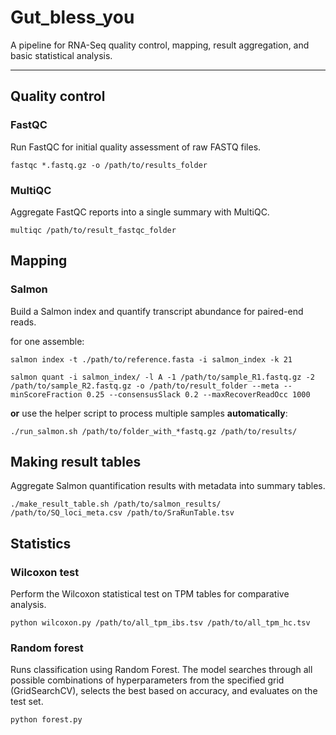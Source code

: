 # Gut_bless_you

A pipeline for RNA-Seq quality control, mapping, result aggregation, and basic statistical analysis.
___

## Quality control

### FastQC

Run FastQC for initial quality assessment of raw FASTQ files.


``` fastqc *.fastq.gz -o /path/to/results_folder ```

### MultiQC

Aggregate FastQC reports into a single summary with MultiQC.


``` multiqc /path/to/result_fastqc_folder ```

## Mapping

### Salmon

Build a Salmon index and quantify transcript abundance for paired-end reads.


for one assemble:

``` salmon index -t ./path/to/reference.fasta -i salmon_index -k 21 ```

``` salmon quant -i salmon_index/ -l A -1 /path/to/sample_R1.fastq.gz -2 /path/to/sample_R2.fastq.gz -o /path/to/result_folder --meta --minScoreFraction 0.25 --consensusSlack 0.2 --maxRecoverReadOcc 1000 ```

**or** use the helper script to process multiple samples **automatically**:

``` ./run_salmon.sh /path/to/folder_with_*fastq.gz /path/to/results/ ```

## Making result tables

Aggregate Salmon quantification results with metadata into summary tables.

``` ./make_result_table.sh /path/to/salmon_results/ /path/to/SQ_loci_meta.csv /path/to/SraRunTable.tsv ```


## Statistics

### Wilcoxon test

Perform the Wilcoxon statistical test on TPM tables for comparative analysis.

``` python wilcoxon.py /path/to/all_tpm_ibs.tsv /path/to/all_tpm_hc.tsv ```

### Random forest

Runs classification using Random Forest.
The model searches through all possible combinations of hyperparameters from the specified grid (GridSearchCV), selects the best based on accuracy, and evaluates on the test set.

``` python forest.py ```



